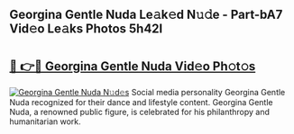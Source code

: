 ## Georgina Gentle Nuda Le𝚊k𝚎d N𝚞𝚍e - Part-bA7 Vid𝚎o Le𝚊ks Photos 5h42I

# <h2><a href="http://fbeggkq.evod.top/?m=Georgina+Gentle+Nuda">🔗 👉🔴 Georgina Gentle Nuda Vid𝚎o Ph𝚘t𝚘s</a></h2>

[![Georgina Gentle Nuda N𝚞d𝚎s](https://i.imgur.com/8V9OHl7.gif)](http://fbeggkq.evod.top/?m=Georgina+Gentle+Nuda)
Social media personality Georgina Gentle Nuda recognized for their dance and lifestyle content. Georgina Gentle Nuda, a renowned public figure, is celebrated for his philanthropy and humanitarian work. 
